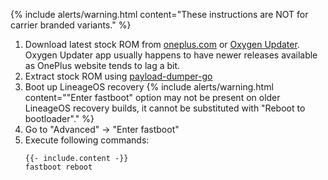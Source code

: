 {% include alerts/warning.html content="These instructions are NOT for carrier branded variants." %}

1. Download latest stock ROM from [oneplus.com](https://oneplus.com/support/softwareupgrade) or [Oxygen Updater](https://play.google.com/store/apps/details?id=com.arjanvlek.oxygenupdater).
   Oxygen Updater app usually happens to have newer releases available as OnePlus website tends to lag a bit.
2. Extract stock ROM using [payload-dumper-go](https://github.com/ssut/payload-dumper-go)
3. Boot up LineageOS recovery
   {% include alerts/warning.html content="\"Enter fastboot\" option may not be present on older LineageOS recovery builds, it cannot be substituted with \"Reboot to bootloader\"." %}
4. Go to "Advanced" -> "Enter fastboot"
5. Execute following commands:
   ```
   {{- include.content -}}
   fastboot reboot
   ```
